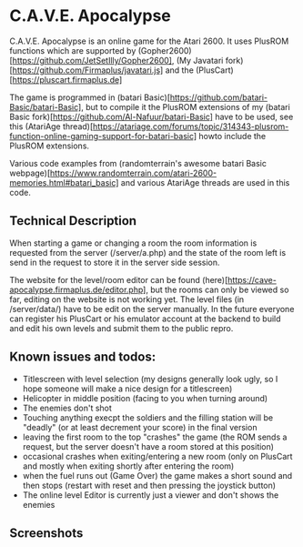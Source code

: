 # C.A.V.E. Apocalypse

C.A.V.E. Apocalypse is an online game for the Atari 2600. It uses PlusROM functions which are supported by (Gopher2600)[https://github.com/JetSetIlly/Gopher2600], (My Javatari fork)[https://github.com/Firmaplus/javatari.js] and the (PlusCart)[https://pluscart.firmaplus.de]

The game is programmed in (batari Basic)[https://github.com/batari-Basic/batari-Basic], but to compile it the PlusROM extensions of my (batari Basic fork)[https://github.com/Al-Nafuur/batari-Basic] have to be used, see this (AtariAge thread)[https://atariage.com/forums/topic/314343-plusrom-function-online-gaming-support-for-batari-basic] howto include the PlusROM extensions.

Various code examples from (randomterrain's awesome batari Basic webpage)[https://www.randomterrain.com/atari-2600-memories.html#batari_basic] and various AtariAge threads are used in this code.

## Technical Description 
When starting a game or changing a room the room information is requested from the server (/server/a.php) and the state of the room left is send in the request to store it in the server side session.

The website for the level/room editor can be found (here)[https://cave-apocalypse.firmaplus.de/editor.php], but the rooms can only be viewed so far, editing on the website is not working yet. The level files (in /server/data/) have to be edit on the server manually. In the future everyone can register his PlusCart or his emulator account at the backend to build and edit his own levels and submit them to the public repro.

## Known issues and todos:
* Titlescreen with level selection (my designs generally look ugly, so I hope someone will make a nice design for a titlescreen)
* Helicopter in middle position (facing to you when turning around)
* The enemies don't shot
* Touching anything execpt the soldiers and the filling station will be "deadly" (or at least decrement your score) in the final version
* leaving the first room to the top "crashes" the game (the ROM sends a request, but the server doesn't have a room stored at this position)
* occasional crashes when exiting/entering a new room (only on PlusCart and mostly when exiting shortly after entering the room)
* when the fuel runs out (Game Over) the game makes a short sound and then stops (restart with reset and then pressing the joystick button)
* The online level Editor is currently just a viewer and don't shows the enemies

## Screenshots
